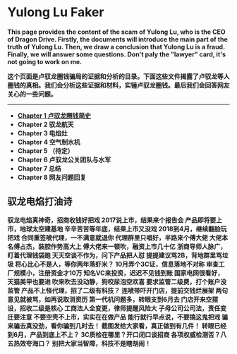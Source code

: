 # Yulong Lu Faker

**This page provides the content of the scam of Yulong Lu, who is the CEO of Dragon Drive. Firstly, the documents will introduce the main part of the truth of Yulong Lu. Then, we draw a conclusion that Yulong Lu is a fraud. Finally, we will answer some questions. Don't paly the "lawyer" card, it's not going to work on me.**

**这个页面是卢驭龙圈钱骗局的证据和分析的目录。下面这些文件揭露了卢驭龙等人圈钱的真相。我们会分析这些证据和材料，实锤卢驭龙圈钱。最后我们会回答网友关心的一些问题。**

------------

- **[Chapter 1 卢驭龙圈钱简史](https://github.com/luyulongfaker/luyulongfaker/blob/master/Chapter1.md "Chapter 1 卢驭龙圈钱简史")**
- **Chapter 2 驭龙航天**
- **Chapter 3 电焰灶**
- **Chapter 4 空气制水机**
- **Chapter 5 （待定）**
- **Chapter 6 卢驭龙公关团队与水军**
- **Chapter 7 总结**
- **Chapter 8 网友问题回复**

## 驭龙电焰打油诗

 
**驭龙电焰真神奇，招商收钱好把戏
2017说上市，结果来个报告会
产品即将要上市，地球太空建基地
辛辛苦苦等年底，结果上市又没戏
2018到4月，继续翻脸玩把戏
合同重签唬代理，一不满意就退你
代理群里只唱好，半路来个傅大佬
大佬本名傅占杰，装腔作势高大上
傅大佬来一顿吹，融资上市几十亿
浙商导师人脉广，盯着代理钱袋跑
天天空谈不作为，问下产品把人怼
提提建议骂2B，背地群里骂垃圾
将心比心不是人，等你两年落虾米？
10月弄个3C证，信息落地不对称
审查工厂规模小，注册资金才10万
知名VC来投资，迟迟不见钱到账
国家电网很看好，天猫美甲也要进
吹来吹去没动静，狗咬尿泡空欢喜
要求监管二级费，打个账户没监管
产品不上怪代理，招了二级有科技？
连唬带吓开门店，提前交钱烂展架
两句意见就被骂，如再说取消资历
第一代机问题多，转眼支到6月去
门店开来空摆设，招收二级是核心
工商法人全变更，律师提醒风险大
子母公司公司法，责任变迁要注意
不要空壳不上市，实实在在做产品
能行就行早点说，不要搞这鬼把戏
骗来骗去真没劲，看你骗到几时去！
截图发给大家看，真正做到有几件！
转眼已经到6月，产品到底上不上？
3C质检在哪里？开口闭口谈招商
各项权威检测否？八五热效夸海口？
别把大家当智障，科技不是瞎胡闹！**



